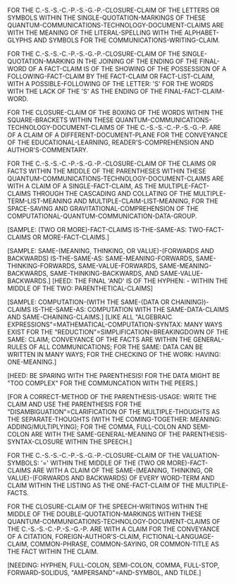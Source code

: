 FOR THE C.-S.-S.-C.-P.-S.-G.-P.-CLOSURE-CLAIM OF THE LETTERS OR SYMBOLS WITHIN THE SINGLE-QUOTATION-MARKINGS OF THESE QUANTUM-COMMUNICATIONS-TECHNOLOGY-DOCUMENT-CLAIMS ARE WITH THE MEANING OF THE LITERAL-SPELLING WITH THE ALPHABET-GLYPHS AND SYMBOLS FOR THE COMMUNICATIONS-WRITING-CLAIM.

FOR THE C.-S.-S.-C.-P.-S.-G.-P.-CLOSURE-CLAIM OF THE SINGLE-QUOTATION-MARKING IN THE JOINING OF THE ENDING OF THE FINAL-WORD OF A FACT-CLAIM IS OF THE SHOWING OF THE POSSESSION OF A FOLLOWING-FACT-CLAIM BY THE FACT-CLAIM OR FACT-LIST-CLAIM, WITH A POSSIBLE-FOLLOWING OF THE LETTER: 'S' FOR THE WORDS WITH THE LACK OF THE 'S' AS THE ENDING OF THE FINAL-FACT-CLAIM-WORD.

FOR THE CLOSURE-CLAIM OF THE BOXING OF THE WORDS WITHIN THE SQUARE-BRACKETS WITHIN THESE QUANTUM-COMMUNICATIONS-TECHNOLOGY-DOCUMENT-CLAIMS OF THE C.-S.-S.-C.-P.-S.-G.-P. ARE OF A CLAIM OF A DIFFERENT-DOCUMENT-PLANE FOR THE CONVEYANCE OF THE EDUCATIONAL-LEARNING, READER'S-COMPREHENSION AND AUTHOR'S-COMMENTARY.

FOR THE C.-S.-S.-C.-P.-S.-G.-P.-CLOSURE-CLAIM OF THE CLAIMS OR FACTS WITHIN THE MIDDLE OF THE PARENTHESES WITHIN THESE QUANTUM-COMMUNICATIONS-TECHNOLOGY-DOCUMENT-CLAIMS ARE WITH A CLAIM OF A SINGLE-FACT-CLAIM, AS THE MULTIPLE-FACT-CLAIMS THROUGH THE CASCADING AND COLLATING OF THE MULTIPLE-TERM-LIST-MEANING AND MULTIPLE-CLAIM-LIST-MEANING, FOR THE SPACE-SAVING AND GRAVITATIONAL-COMPREHENSION OF THE COMPUTATIONAL-QUANTUM-COMMUNICATION-DATA-GROUP.

[SAMPLE: (TWO OR MORE)-FACT-CLAIMS IS-THE-SAME-AS: TWO-FACT-CLAIMS OR MORE-FACT-CLAIMS.]

[SAMPLE: SAME-(MEANING, THINKING, OR VALUE)-(FORWARDS AND BACKWARDS) IS-THE-SAME-AS: SAME-MEANING-FORWARDS, SAME-THINKING-FORWARDS, SAME-VALUE-FORWARDS, SAME-MEANING-BACKWARDS, SAME-THINKING-BACKWARDS, AND SAME-VALUE-BACKWARDS.] [HEED: THE FINAL 'AND' IS OF THE HYPHEN: - WITHIN THE MIDDLE OF THE TWO: PARENTHETICAL-CLAIMS]

[SAMPLE: COMPUTATION-(WITH THE SAME-(DATA OR CHAINING))-CLAIMS IS-THE-SAME-AS: COMPUTATION WITH THE SAME-DATA-CLAIMS AND SAME-CHAINING-CLAIMS.] [LIKE ALL "ALGEBRAIC EXPRESSIONS"=MATHEMATICAL-COMPUTATION-SYNTAX: MANY WAYS EXIST FOR THE "REDUCTION"=SIMPLIFICATION=BREAKINGDOWN OF THE SAME: CLAIM; CONVEYANCE OF THE FACTS ARE WITHIN THE GENERAL-RULES OF ALL COMMUNICATIONS; FOR THE SAME: DATA CAN BE WRITTEN IN MANY WAYS; FOR THE CHECKING OF THE WORK: HAVING: ONE-MEANING.]

[HEED: BE SPARING WITH THE PARENTHESIS! FOR THE DATA MIGHT BE "TOO COMPLEX" FOR THE COMMUNCATION WITH THE PEERS.]

[FOR A CORRECT-METHOD OF THE PARENTHESIS-USAGE: WRITE THE CLAIM AND USE THE PARENTHESIS FOR THE "DISAMBIGUATION"=CLARIFICATION OF THE MULTIPLE-THOUGHTS AS THE SEPARATE-THOUGHTS (WITH THE COMING-TOGETHER: MEANING: ADDING/MULTIPLYING); FOR THE COMMA, FULL-COLON AND SEMI-COLON ARE WITH THE SAME-GENERAL-MEANING OF THE PARENTHESIS-SYNTAX-CLOSURE WITHIN THE SPEECH.]

FOR THE C.-S.-S.-C.-P.-S.-G.-P.-CLOSURE-CLAIM OF THE VALUATION-SYMBOLS: '=' WITHIN THE MIDDLE OF THE (TWO OR MORE)-FACT-CLAIMS ARE WITH A CLAIM OF THE SAME-(MEANING, THINKING, OR VALUE)-(FORWARDS AND BACKWARDS) OF EVERY WORD-TERM AND CLAIM WITHIN THE LISTING AS THE ONE-FACT-CLAIM OF THE MULTIPLE-FACTS.

FOR THE CLOSURE-CLAIM OF THE SPEECH-WRITINGS WITHIN THE MIDDLE OF THE DOUBLE-QUOTATION-MARKINGS WITHIN THESE QUANTUM-COMMUNICATIONS-TECHNOLOGY-DOCUMENT-CLAIMS OF THE C.-S.-S.-C.-P.-S.-G.-P. ARE WITH A CLAIM FOR THE CONVEYANCE OF A CITATION, FOREIGN-AUTHOR'S-CLAIM, FICTIONAL-LANGUAGE-CLAIM, COMMON-PHRASE, COMMON-SAYING, OR COMMON-TITLE AS THE FACT WITHIN THE CLAIM.

[NEEDING: HYPHEN, FULL-COLON, SEMI-COLON, COMMA, FULL-STOP, FORWARD-SOLIDUS, "AMPERSAND"=AND-SYMBOL, AND TILDE.]

